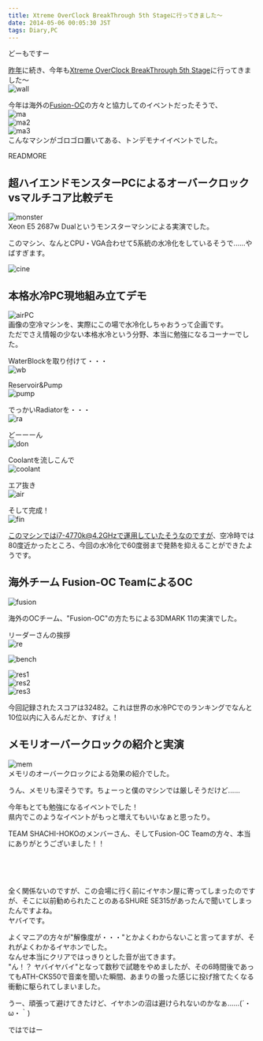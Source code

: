 ```yaml
---
title: Xtreme OverClock BreakThrough 5th Stageに行ってきました〜
date: 2014-05-06 00:05:30 JST
tags: Diary,PC
---
```

どーもですー

[昨年](http://tosainu.wktk.so/view/278 "Xtreme OverClock BreakThrough 4th Stage")に続き、今年も[Xtreme OverClock BreakThrough 5th Stage](https://sites.google.com/a/shachi-hoko.jp.net/team-shachi-hoko/project-updates/%E3%80%90puresuririsu%E3%80%91jinnianmoobakurokkuibento%E3%80%8C2014gwxtremeoverclockbreakthrough5thstage%E3%80%8Dwodaxuguddouiruedmbendiandekaicui "xob5")に行ってきました〜  
![wall](https://lh6.googleusercontent.com/-2qDZyCiksWs/U2edyUYZvBI/AAAAAAAADQE/iRb5z4FVw4c/s640/IMG_1843.JPG "wall")

今年は海外の[Fusion-OC](http://www.fusion-oc.com/ "fusion-oc")の方々と協力してのイベントだったそうで、  
![ma](https://lh5.googleusercontent.com/-Wcp02sUqWHE/U2ea8serGqI/AAAAAAAADNk/KsD88R85HXw/s640/IMG_1808.JPG "ma")  
![ma2](https://lh5.googleusercontent.com/-PpoLVXSnFsE/U2eblTsU-eI/AAAAAAAADOM/rTm4p5DuWJA/s640/IMG_1814.JPG "ma2")  
![ma3](https://lh5.googleusercontent.com/-Is72ZNJov3Y/U2eb20U6WTI/AAAAAAAADOU/3dcHFacZ4UY/s640/IMG_1815.JPG "ma3")  
こんなマシンがゴロゴロ置いてある、トンデモナイイベントでした。

READMORE

## 超ハイエンドモンスターPCによるオーバークロックvsマルチコア比較デモ

![monster](https://lh6.googleusercontent.com/-RP-wzXLDlfw/U2ebaXWhgxI/AAAAAAAADN8/6j_GKp-6vjo/s640/IMG_1811.JPG "monster")  
Xeon E5 2687w Dualというモンスターマシンによる実演でした。

このマシン、なんとCPU・VGA合わせて5系統の水冷化をしているそうで......やばすぎます。

![cine](https://lh5.googleusercontent.com/-sA3qWte32B4/U2ebHLE11kI/AAAAAAAADN0/4rKyivUUuBo/s640/IMG_1810.JPG "cine")

## 本格水冷PC現地組み立てデモ

![airPC](https://lh5.googleusercontent.com/-HjOGggntSEM/U2ecFBHBMAI/AAAAAAAADOc/V902WrC8xSk/s640/IMG_1816.JPG "airPC")  
画像の空冷マシンを、実際にこの場で水冷化しちゃおうって企画です。  
ただでさえ情報の少ない本格水冷という分野、本当に勉強になるコーナーでした。

WaterBlockを取り付けて・・・  
![wb](https://lh3.googleusercontent.com/-5Q8885MOTxc/U2ecFbcaFWI/AAAAAAAADOk/VCCJPPJzGcs/s640/IMG_1820.JPG "wb")

Reservoir&Pump  
![pump](https://lh6.googleusercontent.com/-2uzxnIqywwQ/U2ecP1uvcPI/AAAAAAAADOs/d_UHNasePdA/s640/IMG_1821.JPG "pump")

でっかいRadiatorを・・・  
![ra](https://lh4.googleusercontent.com/-PhwqSCWWDdQ/U2eckJl437I/AAAAAAAADO0/HxBNTJvGaSc/s640/IMG_1824.JPG "ra")

どーーーん  
![don](https://lh4.googleusercontent.com/-jm-XK0NtX6I/U2ecm8wZjFI/AAAAAAAADO8/dQHFM84-c3A/s640/IMG_1827.JPG "don")

Coolantを流しこんで  
![coolant](https://lh6.googleusercontent.com/-3ZvL6x_ybrg/U2ecseIVY5I/AAAAAAAADPE/bfIa5p3zEM8/s640/IMG_1828.JPG "coolant")

エア抜き  
![air](https://lh4.googleusercontent.com/-kOoGnnJ9Pc4/U2edDSObAOI/AAAAAAAADPM/FaCfFHRyj14/s640/IMG_1829.JPG "air")

そして完成！  
![fin](https://lh6.googleusercontent.com/-xZEPmgPj_yQ/U2edH3VvPKI/AAAAAAAADPc/Gwy3gJmkAgs/s640/IMG_1831.JPG "fin")

このマシンではi7-4770k@4.2GHzで運用していたそうなのですが、空冷時では80度近かったところ、今回の水冷化で60度弱まで発熱を抑えることができたようです。

## 海外チーム Fusion-OC TeamによるOC

![fusion](https://lh6.googleusercontent.com/--2QLHnUaGC8/U2ebjtl8gWI/AAAAAAAADOE/JvmgWJE3n5o/s640/IMG_1812.JPG "fusion")

海外のOCチーム、"Fusion-OC"の方たちによる3DMARK 11の実演でした。

リーダーさんの挨拶  
![re](https://lh5.googleusercontent.com/-nt79PRLNHuA/U2ejvBCFz7I/AAAAAAAADQU/oqEvOdVUNJg/s640/IMG_1833.JPG "re")

![bench](https://lh4.googleusercontent.com/-KjIXgzw24mE/U2edHWPLbnI/AAAAAAAADPY/hJldEd-itVU/s640/IMG_1837.JPG "bench")

![res1](https://lh4.googleusercontent.com/-elL8DJ8jH64/U2edkGlonnI/AAAAAAAADPs/ysgLz2gQnzY/s640/IMG_1840.JPG "res1")  
![res2](https://lh6.googleusercontent.com/-maSuyKP10bc/U2edmn18TZI/AAAAAAAADP0/rvDFIjN6kOY/s640/IMG_1841.JPG "res2")  
![res3](https://lh5.googleusercontent.com/-12OtLF0rLMo/U2edQ_vy1mI/AAAAAAAADPk/vv6Y1myhti8/s640/IMG_1839.JPG "res3")

今回記録されたスコアは32482。これは世界の水冷PCでのランキングでなんと10位以内に入るんだとか、すげぇ！

## メモリオーバークロックの紹介と実演

![mem](https://lh3.googleusercontent.com/-Wx6YsSE0ZfA/U2ednuglyCI/AAAAAAAADP8/GAVJga4pIZ8/s640/IMG_1842.JPG "mem")  
メモリのオーバークロックによる効果の紹介でした。

うん、メモリも深そうです。ちょーっと僕のマシンでは厳しそうだけど......

今年もとても勉強になるイベントでした！  
県内でこのようなイベントがもっと増えてもいいなぁと思ったり。

TEAM SHACHI-HOKOのメンバーさん、そしてFusion-OC Teamの方々、本当にありがとうございました！！

&nbsp;

&nbsp;

全く関係ないのですが、この会場に行く前にイヤホン屋に寄ってしまったのですが、そこに以前勧められたことのあるSHURE SE315があったんで聞いてしまったんですよね。  
ヤバイです。

よくマニアの方々が"解像度が・・・"とかよくわからないこと言ってますが、それがよくわかるイヤホンでした。  
なんせ本当にクリアではっきりとした音が出てきます。  
"ん！？ ヤバイヤバイ"となって数秒で試聴をやめましたが、その6時間後であってもATH-CKS50で音楽を聞いた瞬間、あまりの曇った感じに投げ捨てたくなる衝動に駆られてしまいました。

うー、頑張って避けてきたけど、イヤホンの沼は避けられないのかなぁ......(´・ω・｀)

ではではー